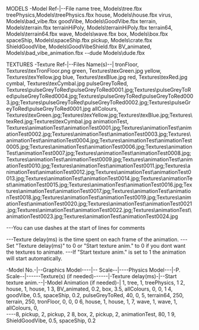 ﻿MODELS
-Model Ref-|--File name
tree,		Models\tree.fbx
treePhysics,Models\treePhysics.fbx
house,		Models\house.fbx
virus,		Models\bad_vibe.fbx
goodVibe,		Models\GoodVibe.fbx
terrain,	Models\terrain.fbx
terrainHiPoly,	Models\terrainHiPoly.fbx
terrain64,	Models\terrain64.fbx
wave,		Models\wave.fbx
box,		Models\box.fbx
spaceShip,  Models\spaceShip.fbx
pickup,		Models\crate.fbx
ShieldGoodVibe, Models\GoodVibeShield.fbx
BV_animated, Models\bad_vibe_animation.fbx
--dude        Models\dude.fbx

TEXTURES
-Texture Ref-|--Files Name(s)--|
tronFloor,		Textures\texTronFloor.png
green,			Textures\texGreen.jpg
yellow,			Textures\texYellow.jpg
blue,			Textures\texBlue.jpg
red,			Textures\texRed.jpg
cymbal,			Textures\texCymbal.jpg
pulseGreyToRed,	Textures\pulseGreyToRed\pulseGreyToRed0001.jpg;Textures\pulseGreyToRed\pulseGreyToRed0004.jpg;Textures\pulseGreyToRed\pulseGreyToRed0003.jpg;Textures\pulseGreyToRed\pulseGreyToRed0002.jpg;Textures\pulseGreyToRed\pulseGreyToRed0001.jpg
allColours,		Textures\texGreen.jpg;Textures\texYellow.jpg;Textures\texBlue.jpg;Textures\texRed.jpg;Textures\texCymbal.jpg
animationTest,	Textures\animationTest\animationTest0001.jpg;Textures\animationTest\animationTest0002.jpg;Textures\animationTest\animationTest0003.jpg;Textures\animationTest\animationTest0004.jpg;Textures\animationTest\animationTest0005.jpg;Textures\animationTest\animationTest0006.jpg;Textures\animationTest\animationTest0007.jpg;Textures\animationTest\animationTest0008.jpg;Textures\animationTest\animationTest0009.jpg;Textures\animationTest\animationTest0010.jpg;Textures\animationTest\animationTest0011.jpg;Textures\animationTest\animationTest0012.jpg;Textures\animationTest\animationTest0013.jpg;Textures\animationTest\animationTest0014.jpg;Textures\animationTest\animationTest0015.jpg;Textures\animationTest\animationTest0016.jpg;Textures\animationTest\animationTest0017.jpg;Textures\animationTest\animationTest0018.jpg;Textures\animationTest\animationTest0019.jpg;Textures\animationTest\animationTest0020.jpg;Textures\animationTest\animationTest0021.jpg;Textures\animationTest\animationTest0022.jpg;Textures\animationTest\animationTest0023.jpg;Textures\animationTest\animationTest0024.jpg

---You can use dashes at the start of lines for comments

---Texture delay(ms) is the time spent on each frame of the animation.
---Set "Texture delay(ms)" to 0 or "Start texture anim." to 0 if you dont want the textures to animate.
---If "Start texture anim." is set to 1 the animation will start automatically.

-Model No.-|--Graphics Model----|-- Scale--|----Physics Model---|-P. Scale--|------Texture(s) (if needed)------|-Texture delay(ms)-|--Start texture anim.--|-Model Animation (if needed)-|
1,			tree,					1,		treePhysics,			1
2,			house,					1,		house,					1
3,			BV_animated,			0.2,	box,					3.5,			allColours,							0,						0,						1
4,			goodVibe,				0.5,	spaceShip,				0.2,			pulseGreyToRed,						40,						0,
5,			terrain64,			    250,	terrain,			    250,			tronFloor,							0,						0,						0
6,			house,					1,		house,					1,
7,			wave,					1,		wave,					1,				allColours,							0,						
----8,			pickup,					2,		pickup,					2
8,			box,					2,		pickup,					2,				animationTest,						80,						1
9,         ShieldGoodVibe,         0.5,    spaceShip,              0.2
